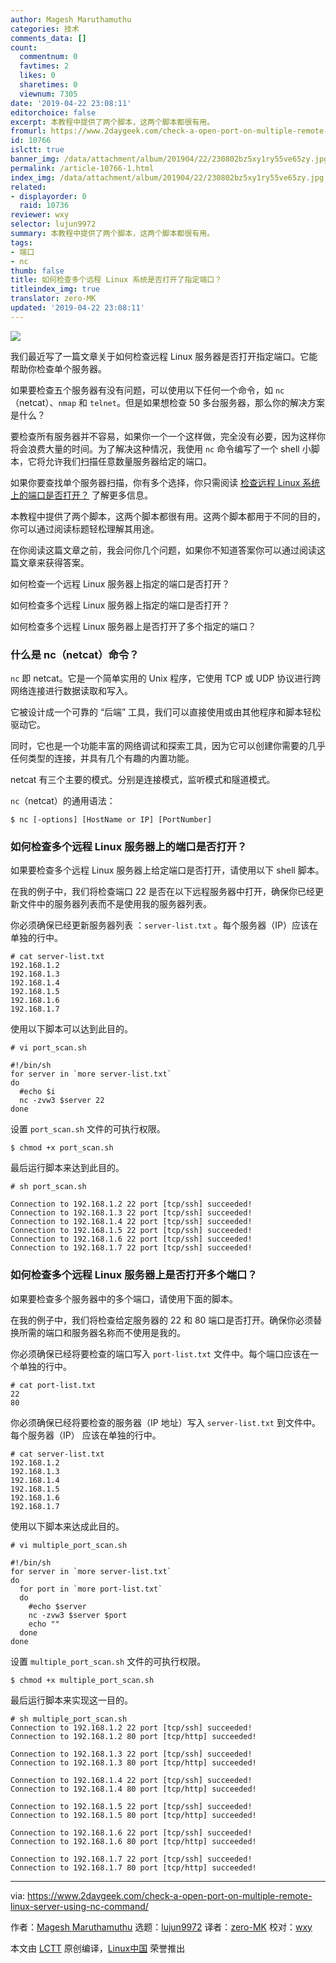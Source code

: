 ```yaml
---
author: Magesh Maruthamuthu
categories: 技术
comments_data: []
count:
  commentnum: 0
  favtimes: 2
  likes: 0
  sharetimes: 0
  viewnum: 7305
date: '2019-04-22 23:08:11'
editorchoice: false
excerpt: 本教程中提供了两个脚本，这两个脚本都很有用。
fromurl: https://www.2daygeek.com/check-a-open-port-on-multiple-remote-linux-server-using-nc-command/
id: 10766
islctt: true
banner_img: /data/attachment/album/201904/22/230802bz5xy1ry55ve65zy.jpg
permalink: /article-10766-1.html
index_img: /data/attachment/album/201904/22/230802bz5xy1ry55ve65zy.jpg.thumb.jpg
related:
- displayorder: 0
  raid: 10736
reviewer: wxy
selector: lujun9972
summary: 本教程中提供了两个脚本，这两个脚本都很有用。
tags:
- 端口
- nc
thumb: false
title: 如何检查多个远程 Linux 系统是否打开了指定端口？
titleindex_img: true
translator: zero-MK
updated: '2019-04-22 23:08:11'
---
```


![](/data/attachment/album/201904/22/230802bz5xy1ry55ve65zy.jpg)


我们最近写了一篇文章关于如何检查远程 Linux 服务器是否打开指定端口。它能帮助你检查单个服务器。


如果要检查五个服务器有没有问题，可以使用以下任何一个命令，如 `nc`（netcat）、`nmap` 和 `telnet`。但是如果想检查 50 多台服务器，那么你的解决方案是什么？


要检查所有服务器并不容易，如果你一个一个这样做，完全没有必要，因为这样你将会浪费大量的时间。为了解决这种情况，我使用 `nc` 命令编写了一个 shell 小脚本，它将允许我们扫描任意数量服务器给定的端口。


如果你要查找单个服务器扫描，你有多个选择，你只需阅读 [检查远程 Linux 系统上的端口是否打开？](/article-10675-1.html) 了解更多信息。


本教程中提供了两个脚本，这两个脚本都很有用。这两个脚本都用于不同的目的，你可以通过阅读标题轻松理解其用途。


在你阅读这篇文章之前，我会问你几个问题，如果你不知道答案你可以通过阅读这篇文章来获得答案。


如何检查一个远程 Linux 服务器上指定的端口是否打开？


如何检查多个远程 Linux 服务器上指定的端口是否打开？


如何检查多个远程 Linux 服务器上是否打开了多个指定的端口？


### 什么是 nc（netcat）命令？


`nc` 即 netcat。它是一个简单实用的 Unix 程序，它使用 TCP 或 UDP 协议进行跨网络连接进行数据读取和写入。


它被设计成一个可靠的 “后端” 工具，我们可以直接使用或由其他程序和脚本轻松驱动它。


同时，它也是一个功能丰富的网络调试和探索工具，因为它可以创建你需要的几乎任何类型的连接，并具有几个有趣的内置功能。


netcat 有三个主要的模式。分别是连接模式，监听模式和隧道模式。


`nc`（netcat）的通用语法：



```
$ nc [-options] [HostName or IP] [PortNumber]
```

### 如何检查多个远程 Linux 服务器上的端口是否打开？


如果要检查多个远程 Linux 服务器上给定端口是否打开，请使用以下 shell 脚本。


在我的例子中，我们将检查端口 22 是否在以下远程服务器中打开，确保你已经更新文件中的服务器列表而不是使用我的服务器列表。


你必须确保已经更新服务器列表 ：`server-list.txt` 。每个服务器（IP）应该在单独的行中。



```
# cat server-list.txt
192.168.1.2
192.168.1.3
192.168.1.4
192.168.1.5
192.168.1.6
192.168.1.7
```

使用以下脚本可以达到此目的。



```
# vi port_scan.sh

#!/bin/sh
for server in `more server-list.txt`
do
  #echo $i
  nc -zvw3 $server 22
done
```

设置 `port_scan.sh` 文件的可执行权限。



```
$ chmod +x port_scan.sh
```

最后运行脚本来达到此目的。



```
# sh port_scan.sh

Connection to 192.168.1.2 22 port [tcp/ssh] succeeded!
Connection to 192.168.1.3 22 port [tcp/ssh] succeeded!
Connection to 192.168.1.4 22 port [tcp/ssh] succeeded!
Connection to 192.168.1.5 22 port [tcp/ssh] succeeded!
Connection to 192.168.1.6 22 port [tcp/ssh] succeeded!
Connection to 192.168.1.7 22 port [tcp/ssh] succeeded!
```

### 如何检查多个远程 Linux 服务器上是否打开多个端口？


如果要检查多个服务器中的多个端口，请使用下面的脚本。


在我的例子中，我们将检查给定服务器的 22 和 80 端口是否打开。确保你必须替换所需的端口和服务器名称而不使用是我的。


你必须确保已经将要检查的端口写入 `port-list.txt` 文件中。每个端口应该在一个单独的行中。



```
# cat port-list.txt
22
80
```

你必须确保已经将要检查的服务器（IP 地址）写入 `server-list.txt` 到文件中。每个服务器（IP） 应该在单独的行中。



```
# cat server-list.txt
192.168.1.2
192.168.1.3
192.168.1.4
192.168.1.5
192.168.1.6
192.168.1.7
```

使用以下脚本来达成此目的。



```
# vi multiple_port_scan.sh

#!/bin/sh
for server in `more server-list.txt`
do
  for port in `more port-list.txt`
  do
    #echo $server
    nc -zvw3 $server $port
    echo ""
  done
done
```

设置 `multiple_port_scan.sh` 文件的可执行权限。



```
$ chmod +x multiple_port_scan.sh
```

最后运行脚本来实现这一目的。



```
# sh multiple_port_scan.sh
Connection to 192.168.1.2 22 port [tcp/ssh] succeeded!
Connection to 192.168.1.2 80 port [tcp/http] succeeded!

Connection to 192.168.1.3 22 port [tcp/ssh] succeeded!
Connection to 192.168.1.3 80 port [tcp/http] succeeded!

Connection to 192.168.1.4 22 port [tcp/ssh] succeeded!
Connection to 192.168.1.4 80 port [tcp/http] succeeded!

Connection to 192.168.1.5 22 port [tcp/ssh] succeeded!
Connection to 192.168.1.5 80 port [tcp/http] succeeded!

Connection to 192.168.1.6 22 port [tcp/ssh] succeeded!
Connection to 192.168.1.6 80 port [tcp/http] succeeded!

Connection to 192.168.1.7 22 port [tcp/ssh] succeeded!
Connection to 192.168.1.7 80 port [tcp/http] succeeded!
```



---


via: <https://www.2daygeek.com/check-a-open-port-on-multiple-remote-linux-server-using-nc-command/>


作者：[Magesh Maruthamuthu](https://www.2daygeek.com/author/magesh/) 选题：[lujun9972](https://github.com/lujun9972) 译者：[zero-MK](https://github.com/zero-mk) 校对：[wxy](https://github.com/wxy)


本文由 [LCTT](https://github.com/LCTT/TranslateProject) 原创编译，[Linux中国](https://linux.cn/) 荣誉推出